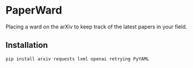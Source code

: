 # PaperWard

Placing a ward on the arXiv to keep track of the latest papers in your field.

## Installation
```
pip install arxiv requests lxml openai retrying PyYAML
```